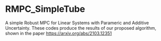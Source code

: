 # RMPC_SimpleTube
A simple Robust MPC for Linear Systems with Parameric and Additive Uncertainty. These codes produce the results of our proposed algorithm, shown in the paper https://arxiv.org/abs/2103.12351
